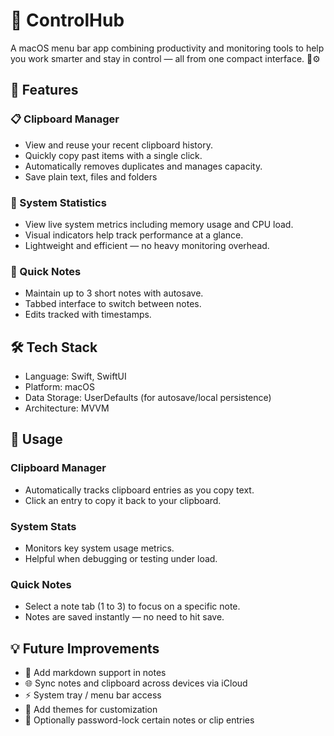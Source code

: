 # 🧭 ControlHub

A macOS menu bar app combining productivity and monitoring tools to help you work smarter and stay in control — all from one compact interface. 🧠⚙️

## 🚀 Features
### 📋 Clipboard Manager
- View and reuse your recent clipboard history.
- Quickly copy past items with a single click.
- Automatically removes duplicates and manages capacity.
- Save plain text, files and folders

### 🧠 System Statistics
- View live system metrics including memory usage and CPU load.
- Visual indicators help track performance at a glance.
- Lightweight and efficient — no heavy monitoring overhead.

### 📝 Quick Notes
- Maintain up to 3 short notes with autosave.
- Tabbed interface to switch between notes.
- Edits tracked with timestamps.

## 🛠 Tech Stack
- Language: Swift, SwiftUI
- Platform: macOS
- Data Storage: UserDefaults (for autosave/local persistence)
- Architecture: MVVM

## 📄 Usage
### Clipboard Manager
- Automatically tracks clipboard entries as you copy text.
- Click an entry to copy it back to your clipboard.

### System Stats
- Monitors key system usage metrics.
- Helpful when debugging or testing under load.

### Quick Notes
- Select a note tab (1 to 3) to focus on a specific note.
- Notes are saved instantly — no need to hit save.

## 💡 Future Improvements
- 🧩 Add markdown support in notes
- 🌐 Sync notes and clipboard across devices via iCloud
- ⚡ System tray / menu bar access
- 🎨 Add themes for customization
- 🔐 Optionally password-lock certain notes or clip entries